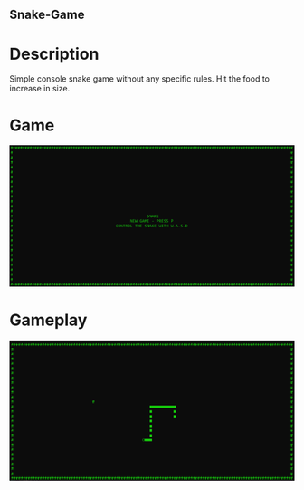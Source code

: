 ## Snake-Game

# Description

Simple console snake game without any specific rules. Hit the food to increase in size.

# Game

![Menü](Images/Menue.png)

# Gameplay

![](Images/Game.png)
